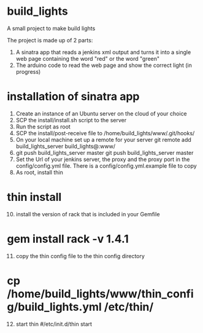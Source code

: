 build_lights
============

A small project to make build lights

The project is made up of 2 parts:
1. A sinatra app that reads a jenkins xml output and turns it into a single web page containing the word "red" or the word "green"
2. The arduino code to read the web page and show the correct light (in progress)

installation of sinatra app
===========================

1. Create an instance of an Ubuntu server on the cloud of your choice
2. SCP the install/install.sh script to the server
3. Run the script as root
5. SCP the install/post-receive file to /home/build_lights/www/.git/hooks/
6. On your local machine set up a remote for your server
git remote add build_lights_server build_lights@<server>:www/
7. git push build_lights_server master
git push build_lights_server master
8. Set the Url of your jenkins server, the proxy and the proxy port in the config/config.yml file. There is a config/config.yml.example file to copy
9. As root, install thin
# thin install
10. install the version of rack that is included in your Gemfile
# gem install rack -v 1.4.1
11. copy the thin config file to the thin config directory
# cp /home/build_lights/www/thin_config/build_lights.yml /etc/thin/
12. start thin
#/etc/init.d/thin start



